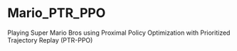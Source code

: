 # Mario_PTR_PPO
Playing Super Mario Bros using Proximal Policy Optimization with Prioritized Trajectory Replay (PTR-PPO)
